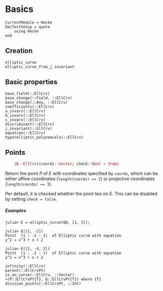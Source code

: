 # Basics

```@meta
CurrentModule = Hecke
DocTestSetup = quote
    using Hecke
end

```

## Creation

```@docs
elliptic_curve
elliptic_curve_from_j_invariant
```

## Basic properties

```@docs
base_field(::EllCrv)
base_change(::Field, ::EllCrv)
base_change(::Any, ::EllCrv)
coefficients(::EllCrv)
a_invars(::EllCrv)
b_invars(::EllCrv)
c_invars(::EllCrv)
discriminant(::EllCrv)
j_invariant(::EllCrv)
equation(::EllCrv)
hyperelliptic_polynomials(::EllCrv)
```

## Points

```julia
    (E::EllCrv)(coords::Vector; check::Bool = true)
```

Return the point $P$ of $E$ with coordinates specified by `coords`, which can
be either affine coordinates (`length(coords) == 2`) or projective coordinates
(`length(coords) == 3`).

Per default, it is checked whether the point lies on $E$. This can be disabled
by setting `check = false`.

##### Examples

```jldoctest
julia> E = elliptic_curve(QQ, [1, 2]);

julia> E([1, -2])
Point  (1 : -2 : 1)  of Elliptic curve with equation
y^2 = x^3 + x + 2

julia> E([2, -4, 2])
Point  (1 : -2 : 1)  of Elliptic curve with equation
y^2 = x^3 + x + 2
```

```@docs
infinity(::EllCrv)
parent(::EllCrvPt)
is_on_curve(::EllCrv, ::Vector)
+(P::EllCrvPt{T}, Q::EllCrvPt{T}) where {T}
division_points(::EllCrvPt, ::Int)
```
